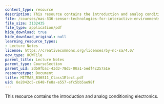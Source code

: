 ```yaml
---
content_type: resource
description: This resource contains the introduction and analog conditioning electronics.
file: /courses/mas-836-sensor-technologies-for-interactive-environments-spring-2011/8e2042c5c648fe8ae557efc5bb5ae98f_MITMAS_836S11_Class1Elect.pdf
file_size: 3132435
file_type: application/pdf
hide_download: true
hide_download_original: null
learning_resource_types:
- Lecture Notes
license: https://creativecommons.org/licenses/by-nc-sa/4.0/
ocw_type: OCWFile
parent_title: Lecture Notes
parent_type: CourseSection
parent_uid: 2d59fbac-43d3-78d5-00a1-5edf4c257a1e
resourcetype: Document
title: MITMAS_836S11_Class1Elect.pdf
uid: 8e2042c5-c648-fe8a-e557-efc5bb5ae98f
---
```

This resource contains the introduction and analog conditioning electronics.